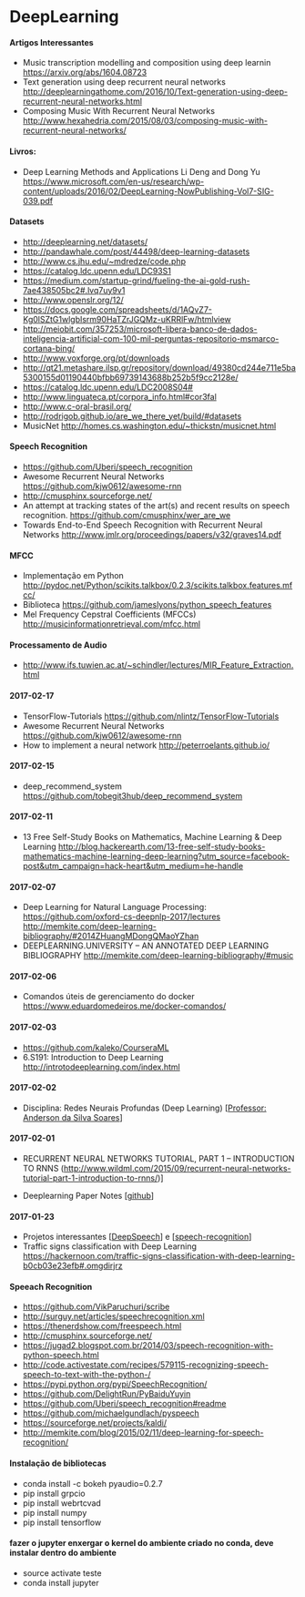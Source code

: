 # DeepLearning
#### Artigos Interessantes
- Music transcription modelling and composition using deep learnin https://arxiv.org/abs/1604.08723
- Text generation using deep recurrent neural networks http://deeplearningathome.com/2016/10/Text-generation-using-deep-recurrent-neural-networks.html
- Composing Music With Recurrent Neural Networks http://www.hexahedria.com/2015/08/03/composing-music-with-recurrent-neural-networks/


#### Livros: 
- Deep Learning Methods and Applications Li Deng and Dong Yu https://www.microsoft.com/en-us/research/wp-content/uploads/2016/02/DeepLearning-NowPublishing-Vol7-SIG-039.pdf

#### Datasets
- http://deeplearning.net/datasets/
- http://pandawhale.com/post/44498/deep-learning-datasets
- http://www.cs.jhu.edu/~mdredze/code.php
- https://catalog.ldc.upenn.edu/LDC93S1
- https://medium.com/startup-grind/fueling-the-ai-gold-rush-7ae438505bc2#.lvq7uy9v1
- http://www.openslr.org/12/
- https://docs.google.com/spreadsheets/d/1AQvZ7-Kg0lSZtG1wlgbIsrm90HaTZrJGQMz-uKRRlFw/htmlview
- http://meiobit.com/357253/microsoft-libera-banco-de-dados-inteligencia-artificial-com-100-mil-perguntas-repositorio-msmarco-cortana-bing/
- http://www.voxforge.org/pt/downloads
- http://qt21.metashare.ilsp.gr/repository/download/49380cd244e711e5ba5300155d01190440bfbb69739143688b252b5f9cc2128e/
- https://catalog.ldc.upenn.edu/LDC2008S04#
- http://www.linguateca.pt/corpora_info.html#cor3fal
- http://www.c-oral-brasil.org/
- http://rodrigob.github.io/are_we_there_yet/build/#datasets
- MusicNet http://homes.cs.washington.edu/~thickstn/musicnet.html


#### Speech Recognition
- https://github.com/Uberi/speech_recognition
- Awesome Recurrent Neural Networks https://github.com/kjw0612/awesome-rnn
- http://cmusphinx.sourceforge.net/
- An attempt at tracking states of the art(s) and recent results on speech recognition. https://github.com/cmusphinx/wer_are_we
- Towards End-to-End Speech Recognition
with Recurrent Neural Networks http://www.jmlr.org/proceedings/papers/v32/graves14.pdf

#### MFCC
- Implementação em Python http://pydoc.net/Python/scikits.talkbox/0.2.3/scikits.talkbox.features.mfcc/
- Biblioteca https://github.com/jameslyons/python_speech_features
- Mel Frequency Cepstral Coefficients (MFCCs) http://musicinformationretrieval.com/mfcc.html

#### Processamento de Audio
- http://www.ifs.tuwien.ac.at/~schindler/lectures/MIR_Feature_Extraction.html
#### 2017-02-17
- TensorFlow-Tutorials https://github.com/nlintz/TensorFlow-Tutorials
- Awesome Recurrent Neural Networks https://github.com/kjw0612/awesome-rnn
- How to implement a neural network http://peterroelants.github.io/

#### 2017-02-15
- deep_recommend_system https://github.com/tobegit3hub/deep_recommend_system

#### 2017-02-11
- 13 Free Self-Study Books on Mathematics, Machine Learning & Deep Learning http://blog.hackerearth.com/13-free-self-study-books-mathematics-machine-learning-deep-learning?utm_source=facebook-post&utm_campaign=hack-heart&utm_medium=he-handle

#### 2017-02-07
- Deep Learning for Natural Language Processing:  https://github.com/oxford-cs-deepnlp-2017/lectures 
http://memkite.com/deep-learning-bibliography/#2014ZHuangMDongQMaoYZhan
- DEEPLEARNING.UNIVERSITY – AN ANNOTATED DEEP LEARNING BIBLIOGRAPHY http://memkite.com/deep-learning-bibliography/#music
  
#### 2017-02-06
- Comandos úteis de gerenciamento do docker https://www.eduardomedeiros.me/docker-comandos/

#### 2017-02-03
- https://github.com/kaleko/CourseraML
- 6.S191: Introduction to Deep Learning http://introtodeeplearning.com/index.html

#### 2017-02-02
- Disciplina: Redes Neurais Profundas (Deep Learning)  [[Professor: Anderson da Silva Soares](http://www.inf.ufg.br/~anderson/deeplearning/)]

#### 2017-02-01

- RECURRENT NEURAL NETWORKS TUTORIAL, PART 1 – INTRODUCTION TO RNNS (http://www.wildml.com/2015/09/recurrent-neural-networks-tutorial-part-1-introduction-to-rnns/)]

- Deeplearning Paper Notes [[github](https://github.com/dennybritz/deeplearning-papernotes)]

#### 2017-01-23

- Projetos interessantes [[DeepSpeech](https://github.com/mozilla/DeepSpeech)] e [[speech-recognition](https://github.com/pannous/tensorflow-speech-recognition)] 
- Traffic signs classification with Deep Learning https://hackernoon.com/traffic-signs-classification-with-deep-learning-b0cb03e23efb#.omgdirjrz

#### Speeach Recognition

- https://github.com/VikParuchuri/scribe
- http://surguy.net/articles/speechrecognition.xml
- https://thenerdshow.com/freespeech.html
- http://cmusphinx.sourceforge.net/
- https://jugad2.blogspot.com.br/2014/03/speech-recognition-with-python-speech.html
- http://code.activestate.com/recipes/579115-recognizing-speech-speech-to-text-with-the-python-/
- https://pypi.python.org/pypi/SpeechRecognition/
- https://github.com/DelightRun/PyBaiduYuyin
- https://github.com/Uberi/speech_recognition#readme
- https://github.com/michaelgundlach/pyspeech
- https://sourceforge.net/projects/kaldi/
- http://memkite.com/blog/2015/02/11/deep-learning-for-speech-recognition/

#### Instalação de bibliotecas 
- conda install -c bokeh pyaudio=0.2.7
- pip install grpcio
- pip install webrtcvad
- pip install numpy
- pip install tensorflow
#### fazer o jupyter enxergar o kernel do ambiente criado no conda, deve instalar dentro do ambiente 
  - source activate teste
  - conda install jupyter
